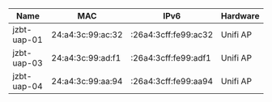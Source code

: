 | Name        | MAC               | IPv6                 | Hardware       |
|-------------|-------------------|----------------------|----------------|
| jzbt-uap-01 | 24:a4:3c:99:ac:32 | :26a4:3cff:fe99:ac32 | Unifi AP       |
| jzbt-uap-03 | 24:a4:3c:99:ad:f1 | :26a4:3cff:fe99:adf1 | Unifi AP       |
| jzbt-uap-04 | 24:a4:3c:99:aa:94 | :26a4:3cff:fe99:aa94 | Unifi AP       |